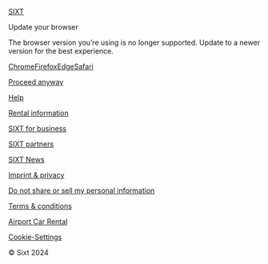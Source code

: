 [SIXT](https://www.sixt.com/unsupportedbrowser/)

Update your browser

The browser version you’re using is no longer supported. Update to a newer version for the best experience.

[Chrome](https://www.google.com/intl/en-US/chrome/)[Firefox](https://www.mozilla.org/en-US/firefox/new/)[Edge](https://www.microsoft.com/en-US/edge)[Safari](https://support.apple.com/en_US/downloads/safari)

[Proceed anyway](https://www.sixt.com/php/reservation)

[Help](https://www.sixt.com/help-center/)

[Rental information](https://www.sixt.com/rental-information/)

[SIXT for business](https://corporate.sixt.com/?utm_source=sixt.com&utm_medium=retail-website-referral&utm_campaign=US_US_btob_SITEWIDE-FOOTER_ALL_GT&utm_content=Textlink-BusinessCustomer&utm_term=b2b_ref)

[SIXT partners](https://www.sixt.com/partners/)

[SIXT News](https://www.sixt.com/magazine/)

[Imprint & privacy](https://www.sixt.com/pages/privacy/)

[Do not share or sell my personal information](#)

[Terms & conditions](https://www.sixt.com/pages/terms-conditions/)

[Airport Car Rental](https://www.sixt.com/rental-guide/top-airports/)

[Cookie-Settings](#)

© Sixt 2024